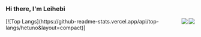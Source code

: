 ### Hi there, I'm Leihebi

<img align= "right" src= "https://github-readme-stats.vercel.app/api?username=hetuno&show_icons=true&icon_color=00CED1&text_color=EEE9E9&bg_color=1C1C1C&hide_title=true" >

<img align= "right" src= "https://github-readme-stats.vercel.app/api/top-langs/hetuno&layout=compact">
[![Top Langs](https://github-readme-stats.vercel.app/api/top-langs/hetuno&layout=compact)]
